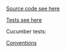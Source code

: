 [Source code see here](../src/main/java/org/blacksmith/finlib/datetime/daycount)

[Tests see here](../src/test/java/org/blacksmith/finlib/datetime/daycount)

Cucumber tests:

[Conventions](../src/test/resources/features/daycount)

